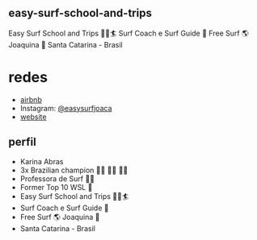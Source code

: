 ## easy-surf-school-and-trips
Easy Surf School and Trips 🏄‍♀️🏄 Surf Coach e Surf Guide 💪 Free Surf 🌎 Joaquina 🌊 Santa Catarina - Brasil 

# redes
  - [airbnb](https://www.airbnb.com.br/experiences/232799?_set_bev_on_new_domain=1628002634_ZDRkMDhkYWY2MjM5)
  - Instagram: [@easysurfjoaca](https://www.instagram.com/easysurfjoaca/)
  - [website](http://feceess.escolasdesurf.org.br/easysurf/)
  
## perfil
  - Karina Abras 
  - 3x Brazilian champion 🏄‍♀️ 🏄‍♀️ 🏄‍♀️
  - Professora de Surf 🏄‍♀️
  - Former Top 10 WSL 🌊
  - Easy Surf School and Trips 🏄‍♀️🏄
  - Surf Coach e Surf Guide 💪
  - Free Surf 🌎 Joaquina 🌊
  - Santa Catarina - Brasil

